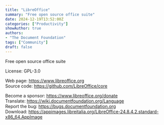 ```yaml
---
title: "LibreOffice"
summary: "Free open source office suite"
date: 2024-12-19T13:52:00Z
categories: ["Productivity"]
showAuthor: true
authors:
- "The Document Foundation"
tags: ["Community"]
draft: false
---
```


Free open source office suite

License: GPL-3.0

Web page: <https://www.libreoffice.org>  
Source code: <https://github.com/LibreOffice/core>

Become a sponsor: <https://www.libreoffice.org/donate>  
Translate: <https://wiki.documentfoundation.org/Language>  
Report the bug: <https://bugs.documentfoundation.org>  
Download: <https://appimages.libreitalia.org/LibreOffice-24.8.4.2.standard-x86_64.AppImage>
